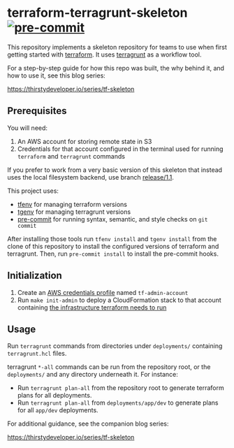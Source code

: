 # terraform-terragrunt-skeleton [![pre-commit](https://img.shields.io/badge/pre--commit-enabled-brightgreen?logo=pre-commit&logoColor=white)](https://github.com/pre-commit/pre-commit)

This repository implements a skeleton repository for teams to use when first
getting started with [terraform](https://www.terraform.io/). It uses
[terragrunt](https://terragrunt.gruntwork.io/) as a workflow tool.

For a step-by-step guide for how this repo was built, the why behind it, and
how to use it, see this blog series:

https://thirstydeveloper.io/series/tf-skeleton

## Prerequisites

You will need:

1. An AWS account for storing remote state in S3
1. Credentials for that account configured in the terminal used for running
   `terraform` and `terragrunt` commands

If you prefer to work from a very basic version of this skeleton that instead
uses the local filesystem backend, use branch
[release/1.1](https://github.com/thirstydeveloper/terraform-terragrunt-skeleton/tree/release/1.1).

This project uses:

* [tfenv](https://github.com/tfutils/tfenv) for managing terraform versions
* [tgenv](https://github.com/cunymatthieu/tgenv) for managing terragrunt versions
* [pre-commit](https://pre-commit.com/) for running syntax, semantic, and style checks on `git commit`

After installing those tools run `tfenv install` and `tgenv install` from the
clone of this repository to install the configured versions of terraform and
terragrunt. Then, run `pre-commit install` to install the pre-commit hooks.

## Initialization

1. Create an [AWS credentials profile](https://docs.aws.amazon.com/sdk-for-php/v3/developer-guide/guide_credentials_profiles.html)
named `tf-admin-account`
2. Run `make init-admin` to deploy a CloudFormation stack to that account containing
[the infrastructure terraform needs to run](https://thirstydeveloper.io/tf-skeleton/2021/02/17/part-5-cfn-terraform-state.html)

## Usage

Run `terragrunt` commands from directories under `deployments/` containing
`terragrunt.hcl` files.

terragrunt `*-all` commands can be run from the repository root, or the
`deployments/` and any directory underneath it. For instance:

* Run `terragrunt plan-all` from the repository root to generate terraform
  plans for all deployments.
* Run `terragrunt plan-all` from `deployments/app/dev` to generate plans for
  all `app/dev` deployments.

For additional guidance, see the companion blog series:

https://thirstydeveloper.io/series/tf-skeleton
